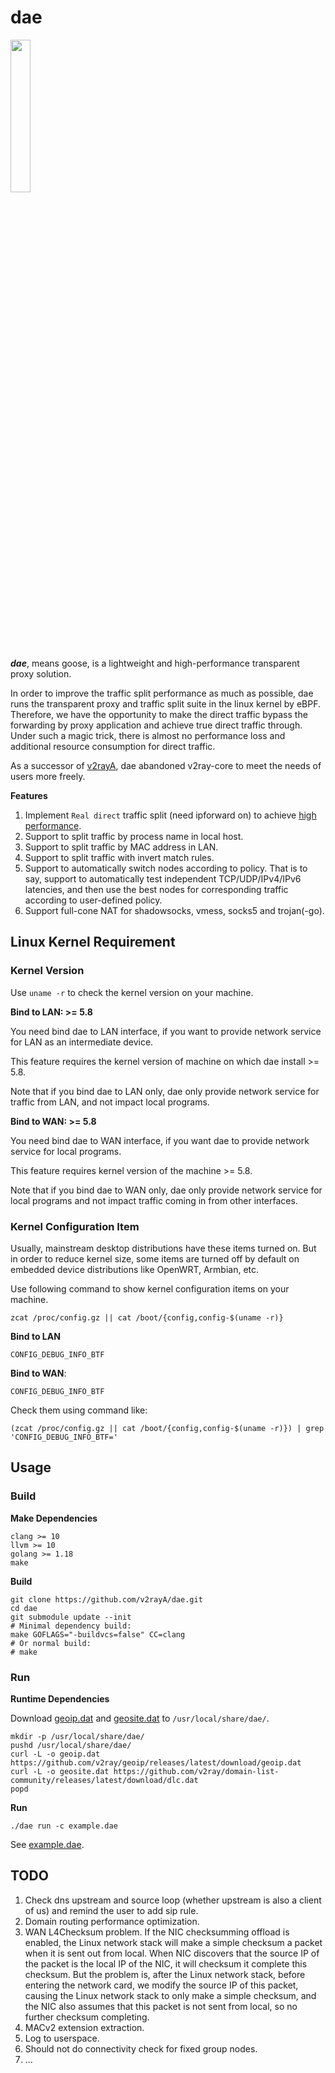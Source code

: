 # dae

<img src="https://github.com/v2rayA/dae/blob/main/logo.png" border="0" width="25%">

***dae***, means goose, is a lightweight and high-performance transparent proxy solution.

In order to improve the traffic split performance as much as possible, dae runs the transparent proxy and traffic split suite in the linux kernel by eBPF. Therefore, we have the opportunity to make the direct traffic bypass the forwarding by proxy application and achieve true direct traffic through. Under such a magic trick, there is almost no performance loss and additional resource consumption for direct traffic.

As a successor of [v2rayA](https://github.com/v2rayA/v2rayA), dae abandoned v2ray-core to meet the needs of users more freely.

**Features**

1. Implement `Real direct` traffic split (need ipforward on) to achieve [high performance](https://docs.google.com/spreadsheets/d/1UaWU6nNho7edBNjNqC8dfGXLlW0-cm84MM7sH6Gp7UE/edit?usp=sharing).
1. Support to split traffic by process name in local host.
1. Support to split traffic by MAC address in LAN.
1. Support to split traffic with invert match rules.
1. Support to automatically switch nodes according to policy. That is to say, support to automatically test independent TCP/UDP/IPv4/IPv6 latencies, and then use the best nodes for corresponding traffic according to user-defined policy.
1. Support full-cone NAT for shadowsocks, vmess, socks5 and trojan(-go).

## Linux Kernel Requirement

### Kernel Version

Use `uname -r` to check the kernel version on your machine.

**Bind to LAN: >= 5.8**

You need bind dae to LAN interface, if you want to provide network service for LAN as an intermediate device.

This feature requires the kernel version of machine on which dae install >= 5.8.

Note that if you bind dae to LAN only, dae only provide network service for traffic from LAN, and not impact local programs.

**Bind to WAN: >= 5.8**

You need bind dae to WAN interface, if you want dae to provide network service for local programs.

This feature requires kernel version of the machine >= 5.8.

Note that if you bind dae to WAN only, dae only provide network service for local programs and not impact traffic coming in from other interfaces.

### Kernel Configuration Item

Usually, mainstream desktop distributions have these items turned on. But in order to reduce kernel size, some items are turned off by default on embedded device distributions like OpenWRT, Armbian, etc.

Use following command to show kernel configuration items on your machine.

```shell
zcat /proc/config.gz || cat /boot/{config,config-$(uname -r)}
```

**Bind to LAN**

```
CONFIG_DEBUG_INFO_BTF
```

**Bind to WAN**:

```
CONFIG_DEBUG_INFO_BTF
```

Check them using command like:

```shell
(zcat /proc/config.gz || cat /boot/{config,config-$(uname -r)}) | grep 'CONFIG_DEBUG_INFO_BTF='
```

## Usage

### Build

**Make Dependencies**
```
clang >= 10
llvm >= 10
golang >= 1.18
make
```

**Build**
```shell
git clone https://github.com/v2rayA/dae.git
cd dae
git submodule update --init
# Minimal dependency build:
make GOFLAGS="-buildvcs=false" CC=clang
# Or normal build:
# make
```

### Run

**Runtime Dependencies**

Download [geoip.dat](https://github.com/v2ray/geoip/releases/latest) and [geosite.dat](https://github.com/v2fly/domain-list-community/releases/latest) to `/usr/local/share/dae/`.

```
mkdir -p /usr/local/share/dae/
pushd /usr/local/share/dae/
curl -L -o geoip.dat https://github.com/v2ray/geoip/releases/latest/download/geoip.dat
curl -L -o geosite.dat https://github.com/v2ray/domain-list-community/releases/latest/download/dlc.dat
popd
```

**Run**

```shell
./dae run -c example.dae
```

See [example.dae](https://github.com/v2rayA/dae/blob/main/example.dae).

## TODO

1. Check dns upstream and source loop (whether upstream is also a client of us) and remind the user to add sip rule.
1. Domain routing performance optimization.
1. WAN L4Checksum problem.
   If the NIC checksumming offload is enabled, the Linux network stack will make a simple checksum a packet when it is sent out from local. When NIC discovers that the source IP of the packet is the local IP of the NIC, it will checksum it complete this checksum.
   But the problem is, after the Linux network stack, before entering the network card, we modify the source IP of this packet, causing the Linux network stack to only make a simple checksum, and the NIC also assumes that this packet is not sent from local, so no further checksum completing.
1. MACv2 extension extraction.
1. Log to userspace.
1. Should not do connectivity check for fixed group nodes.
1. ...
